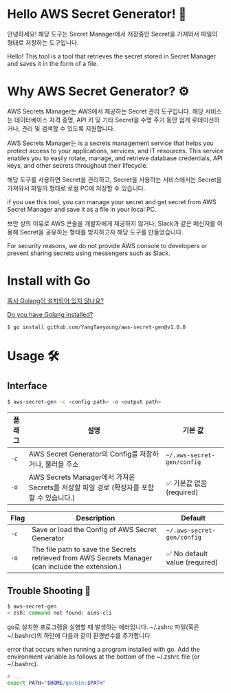 # Hello AWS Secret Generator! 👋
안녕하세요! 해당 도구는 Secret Manager에서 저장중인 Secret을 가져와서 파일의 형태로 저장하는 도구입니다. 

Hello! This tool is a tool that retrieves the secret stored in Secret Manager and saves it in the form of a file.

# Why AWS Secret Generator? ⚙️ 
AWS Secrets Manager는 AWS에서 제공하는 Secret 관리 도구입니다. 해당 서비스는 데이터베이스 자격 증명, API 키 및 기타 Secret을 수명 주기 동안 쉽게 로테이션하거나, 관리 및 검색할 수 있도록 지원합니다.

AWS Secrets Manager는 is a secrets management service that helps you protect access to your applications, services, and IT resources. This service enables you to easily rotate, manage, and retrieve database credentials, API keys, and other secrets throughout their lifecycle.

해당 도구를 사용하면 Secret을 관리하고, Secret을 사용하는 서비스에서는 Secret을 가져와서 파일의 형태로 로컬 PC에 저장할 수 있습니다.

if you use this tool, you can manage your secret and get secret from AWS Secret Manager and save it as a file in your local PC.

보안 상의 이유로 AWS 콘솔을 개발자에게 제공하지 않거나, Slack과 같은 메신저를 이용해 Secret을 공유하는 형태를 방지하고자 해당 도구를 만들었습니다.

For security reasons, we do not provide AWS console to developers or prevent sharing secrets using messengers such as Slack.



# Install with Go
[혹시 Golang이 설치되어 있지 않나요?](https://golang.org/doc/install)

[Do you have Golang installed?](https://golang.org/doc/install) 

```bash
$ go install github.com/YangTaeyoung/aws-secret-gen@v1.0.0
```

# Usage 🛠️

## Interface
```bash
$ aws-secret-gen -c <config path> -o <output path>
```

| 플래그 | 설명                                                              | 기본 값                     |
|-----|-----------------------------------------------------------------|--------------------------|
| `-c` | AWS Secret Generator의 Config를 저장하거나, 불러올 주소                     | `~/.aws-secret-gen/config` |
| `-o` | AWS Secrets Manager에서 가져온 Secrets를 저장할 파일 경로 (확장자를 포함할 수 있습니다.) | ✅ 기본값 없음 (required)      |

| Flag | Description                                                                                          | Default                     |
|-----|------------------------------------------------------------------------------------------------------|--------------------------|
| `-c` | Save or load the Config of AWS Secret Generator                                                      | `~/.aws-secret-gen/config` |
| `-o` | The file path to save the Secrets retrieved from AWS Secrets Manager (can include the extension.) | ✅ No default value (required)      |

## Trouble Shooting 👊

```bash
$ aws-secret-gen
> zsh: command not found: aims-cli
```

go로 설치한 프로그램을 실행할 때 발생하는 에러입니다. ~/.zshrc 파일(혹은 ~/.bashrc)의 하단에 다음과 같이 환경변수를 추가합니다.

error that occurs when running a program installed with go. Add the environment variable as follows at the bottom of the ~/.zshrc file (or ~/.bashrc).

```bash
# ...
export PATH="$HOME/go/bin:$PATH"
```
